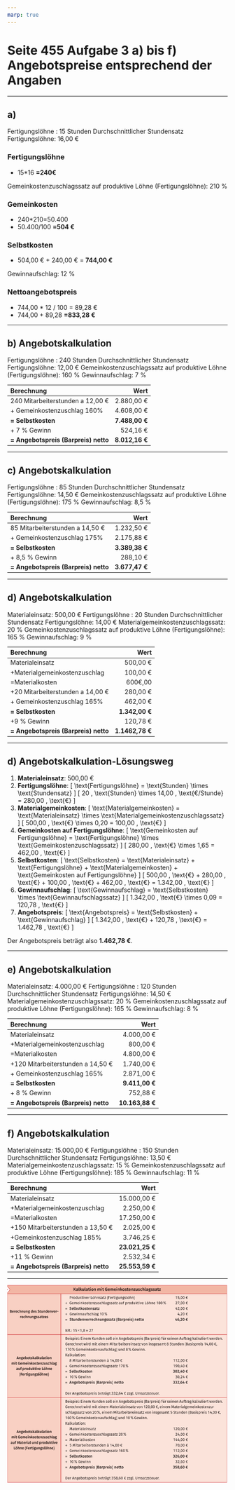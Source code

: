 ```yaml
---
marp: true
---
```


# Seite 455 Aufgabe 3 a) bis f) Angebotspreise entsprechend der Angaben

---

## a)

Fertigungslöhne : 15 Stunden
Durchschnittlicher Stundensatz Fertigungslöhne: 16,00 €

### Fertigungslöhne

- 15*16 __=240€__

Gemeinkostenzuschlagssatz auf produktive Löhne (Fertigungslöhne): 210 %

### Gemeinkosten

- 240*210=50.400
- 50.400/100 __=504 €__

### Selbstkosten

- 504,00 € + 240,00 € = __744,00 €__

Gewinnaufschlag: 12 %

### Nettoangebotspreis

- 744,00 * 12 / 100 = 89,28 €
- 744,00 + 89,28 __=833,28 €__

---

## b) Angebotskalkulation

Fertigungslöhne : 240 Stunden
Durchschnittlicher Stundensatz Fertigungslöhne: 12,00 €
Gemeinkostenzuschlagssatz auf produktive Löhne (Fertigungslöhne): 160 %
Gewinnaufschlag: 7 %

|Berechnung|Wert|
|:---|---:|
|240 Mitarbeiterstunden a 12,00 €|2.880,00 €|
|+ Gemeinkostenzuschlag 160%|4.608,00 €|
|__= Selbstkosten__|__7.488,00 €__|
|+ 7 % Gewinn|524,16 €|
|__= Angebotspreis (Barpreis) netto__|__8.012,16 €__|

---

## c) Angebotskalkulation

Fertigungslöhne : 85 Stunden
Durchschnittlicher Stundensatz Fertigungslöhne: 14,50 €
Gemeinkostenzuschlagssatz auf produktive Löhne (Fertigungslöhne): 175 %
Gewinnaufschlag: 8,5 %

|Berechnung|Wert|
|:---|---:|
|85 Mitarbeiterstunden a 14,50 €|1.232,50 €|
|+ Gemeinkostenzuschlag 175%|2.175,88 €|
|__= Selbstkosten__|__3.389,38 €__|
|+ 8,5 % Gewinn|288,10 €|
|__= Angebotspreis (Barpreis) netto__|__3.677,47 €__|

---

## d) Angebotskalkulation

Materialeinsatz: 500,00 €
Fertigungslöhne : 20 Stunden
Durchschnittlicher Stundensatz Fertigungslöhne: 14,00 €
Materialgemeinkostenzuschlagssatz: 20 %
Gemeinkostenzuschlagssatz auf produktive Löhne (Fertigungslöhne): 165 %
Gewinnaufschlag: 9 %

|Berechnung|Wert|
|:---|---:|
|Materialeinsatz|500,00 €|
|+Materialgemeinkostenzuschlag|100,00 €|
|=Materialkosten|600€,00|
|+20 Mitarbeiterstunden a 14,00 €|280,00 €|
|+ Gemeinkostenzuschlag 165%|462,00 €|
|__= Selbstkosten__|__1.342,00 €__|
|+9 % Gewinn|120,78 €|
|__= Angebotspreis (Barpreis) netto__|__1.1462,78 €__|

---

## d) Angebotskalkulation-Lösungsweg

1. **Materialeinsatz**: 500,00 €
2. **Fertigungslöhne**: 
   \[
   \text{Fertigungslöhne} = \text{Stunden} \times \text{Stundensatz}
   \]
   \[
   20 \, \text{Stunden} \times 14,00 \, \text{€/Stunde} = 280,00 \, \text{€}
   \]
3. **Materialgemeinkosten**: 
   \[
   \text{Materialgemeinkosten} = \text{Materialeinsatz} \times \text{Materialgemeinkostenzuschlagssatz}
   \]
   \[
   500,00 \, \text{€} \times 0,20 = 100,00 \, \text{€}
   \]
4. **Gemeinkosten auf Fertigungslöhne**: 
   \[
   \text{Gemeinkosten auf Fertigungslöhne} = \text{Fertigungslöhne} \times \text{Gemeinkostenzuschlagssatz}
   \]
   \[
   280,00 \, \text{€} \times 1,65 = 462,00 \, \text{€}
   \]
5. **Selbstkosten**: 
   \[
   \text{Selbstkosten} = \text{Materialeinsatz} + \text{Fertigungslöhne} + \text{Materialgemeinkosten} + \text{Gemeinkosten auf Fertigungslöhne}
   \]
   \[
   500,00 \, \text{€} + 280,00 \, \text{€} + 100,00 \, \text{€} + 462,00 \, \text{€} = 1.342,00 \, \text{€}
   \]
6. **Gewinnaufschlag**: 
   \[
   \text{Gewinnaufschlag} = \text{Selbstkosten} \times \text{Gewinnaufschlagssatz}
   \]
   \[
   1.342,00 \, \text{€} \times 0,09 = 120,78 \, \text{€}
   \]
7. **Angebotspreis**: 
   \[
   \text{Angebotspreis} = \text{Selbstkosten} + \text{Gewinnaufschlag}
   \]
   \[
   1.342,00 \, \text{€} + 120,78 \, \text{€} = 1.462,78 \, \text{€}
   \]

Der Angebotspreis beträgt also **1.462,78 €**.

---

## e) Angebotskalkulation

Materialeinsatz: 4.000,00 €
Fertigungslöhne : 120 Stunden
Durchschnittlicher Stundensatz Fertigungslöhne: 14,50 €
Materialgemeinkostenzuschlagssatz: 20 %
Gemeinkostenzuschlagssatz auf produktive Löhne (Fertigungslöhne): 165 %
Gewinnaufschlag: 8 %

|Berechnung|Wert|
|:---|---:|
|Materialeinsatz|4.000,00 €|
|+Materialgemeinkostenzuschlag|800,00 €|
|=Materialkosten|4.800,00 €|
|+120 Mitarbeiterstunden a 14,50 €|1.740,00 €|
|+ Gemeinkostenzuschlag 165%|2.871,00 €|
|__= Selbstkosten__|__9.411,00 €__|
|+ 8 % Gewinn|752,88 €|
|__= Angebotspreis (Barpreis) netto__|__10.163,88 €__|

---

## f) Angebotskalkulation

Materialeinsatz: 15.000,00 €
Fertigungslöhne : 150 Stunden
Durchschnittlicher Stundensatz Fertigungslöhne: 13,50 €
Materialgemeinkostenzuschlagssatz: 15 %
Gemeinkostenzuschlagssatz auf produktive Löhne (Fertigungslöhne): 185 %
Gewinnaufschlag: 11 %

|Berechnung|Wert|
|:---|---:|
|Materialeinsatz|15.000,00 €|
|+Materialgemeinkostenzuschlag|2.250,00 €|
|=Materialkosten|17.250,00 €|
|+150 Mitarbeiterstunden a 13,50 €|2.025,00 €|
|+Gemeinkostenzuschlag 185%|3.746,25 €|
|__= Selbstkosten__|__23.021,25 €__|
|+11 % Gewinn|2.532,34 €|
|__= Angebotspreis (Barpreis) netto__|__25.553,59 €__|

---

![Lehrbuch](Cost_calculation_with_overhead_markup_Date_Finance.png)